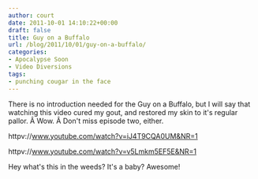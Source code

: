 ```yaml
---
author: court
date: 2011-10-01 14:10:22+00:00
draft: false
title: Guy on a Buffalo
url: /blog/2011/10/01/guy-on-a-buffalo/
categories:
- Apocalypse Soon
- Video Diversions
tags:
- punching cougar in the face
---
```


There is no introduction needed for the Guy on a Buffalo, but I will say that watching this video cured my gout, and restored my skin to it's regular pallor. Â Wow. Â Don't miss episode two, either.

httpv://www.youtube.com/watch?v=iJ4T9CQA0UM&NR=1

httpv://www.youtube.com/watch?v=v5Lmkm5EF5E&NR=1

Hey what's this in the weeds? It's a baby? Awesome!
